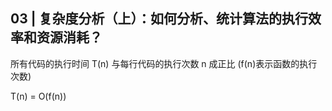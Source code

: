 ## 03 | 复杂度分析（上）：如何分析、统计算法的执行效率和资源消耗？

所有代码的执行时间 T(n) 与每行代码的执行次数 n 成正比 (f(n)表示函数的执行次数)

T(n) = O(f(n))